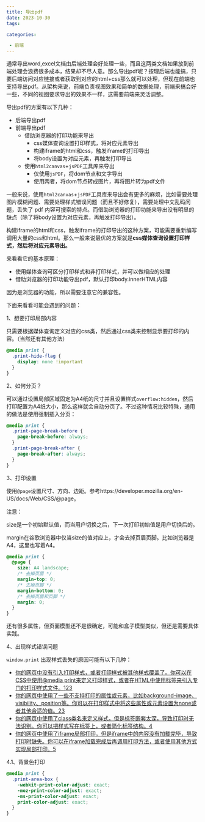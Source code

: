 ```yaml
---
title: 导出pdf
date: 2023-10-30
tags: 

categories:

 - 前端
---
```


通常导出word,excel文档由后端处理会好处理一些，而且这两类文档如果放到前端处理会浪费很多成本，结果却不尽人意。那么导出pdf呢？按理后端也能搞，只要后端访问对应链接或者获取到对应的html+css那么就可以处理，但现在前端也支持导出pdf。从架构来说，前端负责视图效果和简单的数据处理，前端来搞会好一些，不同的视图要求导出的效果不一样，这需要前端来灵活调整。



导出pdf的方案有以下几种：

- 后端导出pdf
- 前端导出pdf
  - 借助浏览器的打印功能来导出
    - css媒体查询设置打印样式，将对应元素导出
    - 构建iframe的html和css，触发iframe的打印导出
    - 将body设置为对应元素，再触发打印导出
  - 使用`html2canvas`+`jsPDF`工具库来导出
    - 仅使用`jsPDF`，将dom节点和文字导出
    - 使用两者，将dom节点转成图片，再将图片转为pdf文件



一般来说，使用`html2canvas`+`jsPDF`工具库来导出会有更多的麻烦，比如需要处理图片模糊问题、需要处理样式错误问题（而且不好修复），需要处理中文乱码问题，丢失了 pdf 内容可搜索的特点。而借助浏览器的打印功能来导出没有明显的缺点（除了将body设置为对应元素，再触发打印导出）。

构建iframe的html和css，触发iframe的打印导出的这种方案，可能需要重新编写调用大量的css和html。那么一般来说最优的方案就是**css媒体查询设置打印样式，然后将对应元素导出。**



来看看它的基本原理：

- 使用媒体查询可区分打印样式和非打印样式，并可以做相应的处理
- 借助浏览器的打印功能导出pdf，默认打印body.innerHTML内容

因为是浏览器的功能，所以需要注意它的兼容性。

下面来看看可能会遇到的问题：

1、想要打印局部内容

只需要根据媒体查询定义对应的css类，然后通过css类来控制显示要打印的内容。（当然还有其他方法）

```css
@media print {
  .print-hide-flag {
    display: none !important
  }
}
```

2、如何分页？

可以通过设置局部区域固定为A4纸的尺寸并且设置样式`overflow:hidden`，然后打印配置为A4纸大小，那么这样就会自动分页了。不过这种情况比较特殊，通用的做法是使用强制插入分页：

```css
@media print {
  .print-page-break-before {
    page-break-before: always;
  }
  .print-page-break-after {
    page-break-after: always;
  }
}
```

3、打印设置

使用`@page`设置尺寸、方向、边距。参考https://developer.mozilla.org/en-US/docs/Web/CSS/@page。

注意：

size是一个初始默认值，而当用户切换之后，下一次打印初始值是用户切换后的。

margin在谷歌浏览器中仅当size的值对应上，才会去掉页眉页脚。比如浏览器是A4，这里也写着A4。

```css
@media print {
  @page {
    size: A4 landscape;
    /* 去掉页眉 */
    margin-top: 0;
    /* 去掉页脚 */
    margin-bottom: 0;
    /* 去掉页眉和页脚 */
    margin: 0;
  }
}
```

还有很多属性，但页面模型还不是很确定，可能和盒子模型类似，但还是需要具体实践。

4、出现样式错误问题

`window.print` 出现样式丢失的原因可能有以下几种：

- [你的网页中没有引入打印样式，或者打印样式被其他样式覆盖了。你可以在CSS中使用@media print来定义打印样式，或者在HTML中使用标签来引入专门的打印样式文件。](https://juejin.cn/post/7071064879217508366)[1](https://juejin.cn/post/7071064879217508366)[2](https://www.cnblogs.com/goloving/p/13954873.html)[3](https://blog.csdn.net/qq_42778001/article/details/104450193)
- [你的网页中使用了一些不支持打印的属性或元素，比如background-image、visibility、position等。你可以在打印样式中将这些属性或元素设置为none或者其他合适的值。](https://www.cnblogs.com/goloving/p/13954873.html)[2](https://www.cnblogs.com/goloving/p/13954873.html)[3](https://blog.csdn.net/qq_42778001/article/details/104450193)
- [你的网页中使用了class类名来定义样式，但是标签嵌套太深，导致打印时无法识别。你可以把样式写在标签上，或者简化标签结构。](https://juejin.cn/post/7071064879217508366)[4](https://bing.com/search?q=window.print样式丢失)
- [你的网页中使用了iframe局部打印，但是iframe中的内容没有加载完毕，导致打印时缺失。你可以在iframe加载完成后再调用打印方法，或者使用其他方式实现局部打印。](https://blog.csdn.net/weixin_46446483/article/details/118251226)[5](https://blog.csdn.net/weixin_46446483/article/details/118251226)



4.1、背景色打印

```css
@media print {
  .print-area-box {
    -webkit-print-color-adjust: exact;
    -moz-print-color-adjust: exact;
    -ms-print-color-adjust: exact;
    print-color-adjust: exact;
  }
}
```









